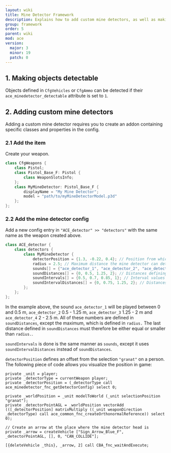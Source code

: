 ```yaml
---
layout: wiki
title: Mine Detector Framework
description: Explains how to add custom mine detectors, as well as making objects detectable.
group: framework
order: 5
parent: wiki
mod: ace
version:
  major: 3
  minor: 19
  patch: 0
---
```


## 1. Making objects detectable

Objects defined in `CfgVehicles` or `CfgAmmo` can be detected if their `ace_minedetector_detectable` attribute is set to `1`.


## 2. Adding custom mine detectors

Adding a custom mine detector requires you to create an addon containing specific classes and properties in the config.

### 2.1 Add the item

Create your weapon.

```cpp
class CfgWeapons {
    class Pistol;
    class Pistol_Base_F: Pistol {
        class WeaponSlotsInfo;
    };
    class MyMineDetector: Pistol_Base_F {
        displayName = "My Mine Detector";
        model = "path/to/myMineDetectorModel.p3d"
    };
};
```

### 2.2 Add the mine detector config

Add a new config entry in `"ACE_detector" >> "detectors"` with the same name as the weapon created above.

```cpp
class ACE_detector {
    class detectors {
        class MyMineDetector {
            detectorPosition = {1.3, -0.22, 0.4}; // Position from which the mine detector will search for mines (= position of the mine detector head)
            radius = 2.5; // Maximum distance the mine detector can detect a mine
            sounds[] = {"ace_detector_1", "ace_detector_2", "ace_detector_3, "ace_detector_4"}; // Sounds
            soundDistances[] = {0, 0.5, 1.25, 2}; // Distances defining the sounds to be played when a mine is detected
            soundIntervals[] = {0.5, 0.7, 0.85, 1}; // Interval values
            soundIntervalDistances[] = {0, 0.75, 1.25, 2}; // Distances defining at what intervals the sounds should be played
        };
    };
};
```

In the example above, the sound `ace_detector_1` will be played between 0 and 0.5 m, `ace_detector_2` 0.5 - 1.25 m, `ace_detector_3` 1.25 - 2 m and `ace_detector_4` 2 - 2.5 m. All of these numbers are defined in `soundDistances`, except the maximum, which is defined in `radius.` The last distance defined in `soundDistances` must therefore be either equal or smaller than `radius.`.

`soundIntervals` is done is the same manner as `sounds`, except it uses `soundIntervalDistances` instead of `soundDistances`.

`detectorPosition` defines an offset from the selection `"granat"` on a person. The following piece of code allows you visualize the position in game:

```sqf
private _unit = player;
private _detectorType = currentWeapon player;
private _detectorPosition = (_detectorType call ace_minedetector_fnc_getDetectorConfig) select 0;

private _worldPosition = _unit modelToWorld (_unit selectionPosition "granat");                                
private _detectorPointAGL = _worldPosition vectorAdd (([_detectorPosition] matrixMultiply ((_unit weaponDirection _detectorType) call ace_common_fnc_createOrthonormalReference)) select 0);

// Create an arrow at the place where the mine detector head is                      
private _arrow = createVehicle ["Sign_Arrow_Blue_F", _detectorPointAGL, [], 0, "CAN_COLLIDE"];

[{deleteVehicle _this}, _arrow, 2] call CBA_fnc_waitAndExecute;
```
